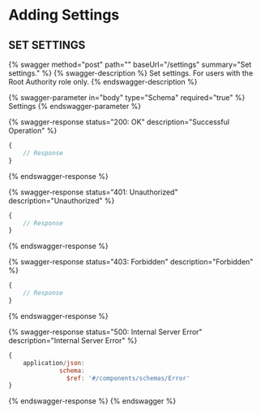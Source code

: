# Adding Settings

## SET SETTINGS

{% swagger method="post" path="" baseUrl="/settings" summary="Set settings." %}
{% swagger-description %}
Set settings. For users with the Root Authority role only.
{% endswagger-description %}

{% swagger-parameter in="body" type="Schema" required="true" %}
Settings
{% endswagger-parameter %}

{% swagger-response status="200: OK" description="Successful Operation" %}
```javascript
{
    // Response
}
```
{% endswagger-response %}

{% swagger-response status="401: Unauthorized" description="Unauthorized" %}
```javascript
{
    // Response
}
```
{% endswagger-response %}

{% swagger-response status="403: Forbidden" description="Forbidden" %}
```javascript
{
    // Response
}
```
{% endswagger-response %}

{% swagger-response status="500: Internal Server Error" description="Internal Server Error" %}
```javascript
{
    application/json:
              schema:
                $ref: '#/components/schemas/Error'
}
```
{% endswagger-response %}
{% endswagger %}
